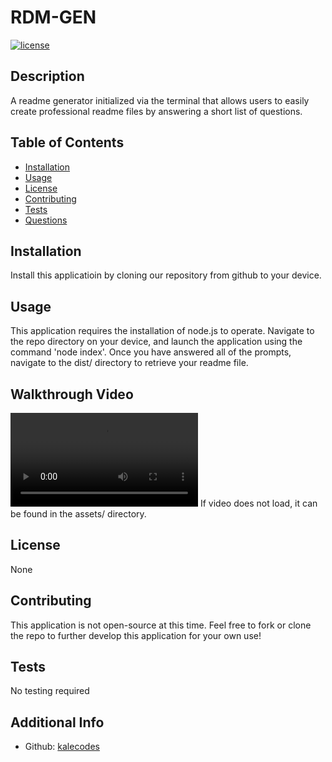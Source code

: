 
  # RDM-GEN

  [![license](https://img.shields.io/badge/license-None-blue)](https://shields.io)

  ## Description
  A readme generator initialized via the terminal that allows users to easily create professional readme files by answering a short list of questions.
    
  ## Table of Contents
  * [Installation](#installation)
  * [Usage](#usage)
  * [License](#license)
  * [Contributing](#contributions)
  * [Tests](#tests)
  * [Questions](#questions)
  
  ## Installation
  Install this applicatioin by cloning our repository from github to your device.

  ## Usage
  This application requires the installation of node.js to operate. Navigate to the repo directory on your device, and launch the application using the command 'node index'.
  Once you have answered all of the prompts, navigate to the dist/ directory to retrieve your readme file.

  ## Walkthrough Video
  ![](./assets/RDM-GEN-video.mp4)
  If video does not load, it can be found in the assets/ directory.

  ## License
  None
  
  ## Contributing
  This application is not open-source at this time. Feel free to fork or clone the repo to further develop this application for your own use!
  
  ## Tests
  No testing required
  
  ## Additional Info
  * Github: [kalecodes](https://github.com/kalecodes)